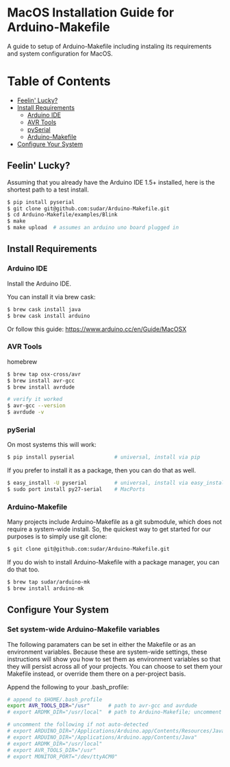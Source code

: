 # MacOS Installation Guide for Arduino-Makefile

A guide to setup of Arduino-Makefile including instaling its requirements and system configuration for MacOS.

Table of Contents
=================
<!--- Created by [github-markdown-toc](https://github.com/ekalinin/github-markdown-toc.go) --->

  * [Feelin' Lucky?](#feelin-lucky)
  * [Install Requirements](#install-requirements)
    * [Arduino IDE](#arduino-ide)
    * [AVR Tools](#avr-tools)
    * [pySerial](#pyserial)
    * [Arduino\-Makefile](#arduino-makefile)
  * [Configure Your System](#configure-your-system)


## Feelin' Lucky?

Assuming that you already have the Arduino IDE 1.5+ installed, here is the shortest path to a test install.

```sh
$ pip install pyserial
$ git clone git@github.com:sudar/Arduino-Makefile.git
$ cd Arduino-Makefile/examples/Blink
$ make
$ make upload  # assumes an arduino uno board plugged in
```

## Install Requirements

### Arduino IDE

Install the Arduino IDE.

You can install it via brew cask:
```sh
$ brew cask install java
$ brew cask install arduino
```

Or follow this guide:
https://www.arduino.cc/en/Guide/MacOSX

### AVR Tools

homebrew
```sh
$ brew tap osx-cross/avr
$ brew install avr-gcc
$ brew install avrdude

# verify it worked
$ avr-gcc --version
$ avrdude -v
```

### pySerial

On most systems this will work:

```sh
$ pip install pyserial             # universal, install via pip
```

If you prefer to install it as a package, then you can do that as well.

```sh
$ easy_install -U pyserial         # universal, install via easy_install
$ sudo port install py27-serial    # MacPorts
```

### Arduino-Makefile

Many projects include Arduino-Makefile as a git submodule, which does not require a system-wide install. So, the quickest way to get started for our purposes is to simply use git clone:

```sh
$ git clone git@github.com:sudar/Arduino-Makefile.git
```

If you do wish to install Arduino-Makefile with a package manager, you can do that too.

```sh
$ brew tap sudar/arduino-mk
$ brew install arduino-mk
```

## Configure Your System

### Set system-wide Arduino-Makefile variables

The following paramaters can be set in either the Makefile or as an environment variables. Because these are system-wide settings, these instructions will show you how to set them as environment variables so that they will persist across all of your projects. You can choose to set them your Makefile instead, or override them there on a per-project basis.

Append the following to your .bash_profile:

```sh
# append to $HOME/.bash_profile
export AVR_TOOLS_DIR="/usr"      # path to avr-gcc and avrdude
# export ARDMK_DIR="/usr/local"  # path to Arduino-Makefile; uncomment if you installed via package manager

# uncomment the following if not auto-detected
# export ARDUINO_DIR="/Applications/Arduino.app/Contents/Resources/Java" # 1.0.X # path to Arduino IDE
# export ARDUINO_DIR="/Applications/Arduino.app/Contents/Java"           # 1.5+  # path to Arduino IDE
# export ARDMK_DIR="/usr/local"                                          # path to Arduino-Makefile, if installed with a packag manager
# export AVR_TOOLS_DIR="/usr"                                            # path to avr-gcc and avrdude
# export MONITOR_PORT="/dev/ttyACM0"                                     # serial monitor port
```
